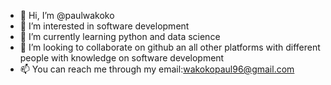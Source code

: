 - 👋 Hi, I’m @paulwakoko
- 👀 I’m interested in software development
- 🌱 I’m currently learning python and data science
- 💞️ I’m looking to collaborate on github an all other platforms with different people with knowledge on software development
- 📫 You can reach me through my email:wakokopaul96@gmail.com

<!---
paulwakoko/paulwakoko is a ✨ special ✨ repository because its `README.md` (this file) appears on your GitHub profile.
You can click the Preview link to take a look at your changes.
--->
